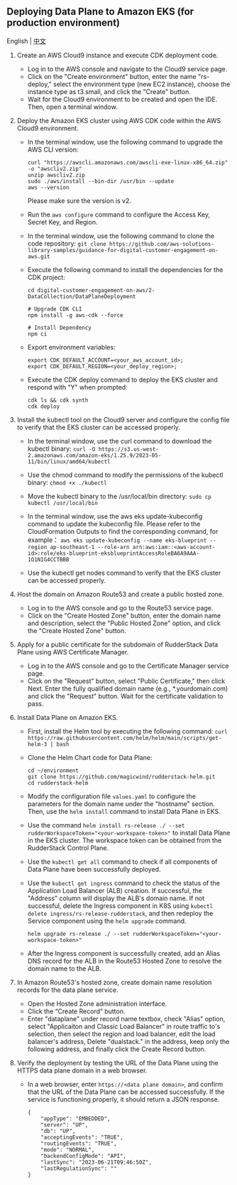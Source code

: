
## Deploying Data Plane to Amazon EKS (for production environment)

English | [中文](README_CN.md)

1. Create an AWS Cloud9 instance and execute CDK deployment code.

    - Log in to the AWS console and navigate to the Cloud9 service page.
    - Click on the "Create environment" button, enter the name "rs-deploy," select the environment type (new EC2 instance), choose the instance type as t3.small, and click the "Create" button.
    - Wait for the Cloud9 environment to be created and open the IDE. Then, open a terminal window.

2. Deploy the Amazon EKS cluster using AWS CDK code within the AWS Cloud9 environment.

    - In the terminal window, use the following command to upgrade the AWS CLI version:
        ```
        curl "https://awscli.amazonaws.com/awscli-exe-linux-x86_64.zip" -o "awscliv2.zip"
        unzip awscliv2.zip
        sudo ./aws/install --bin-dir /usr/bin --update
        aws --version
        ```
        Please make sure the version is v2.
    
    - Run the `aws configure` command to configure the Access Key, Secret Key, and Region. 

    - In the terminal window, use the following command to clone the code repository: `git clone https://github.com/aws-solutions-library-samples/guidance-for-digital-customer-engagement-on-aws.git`
    - Execute the following command to install the dependencies for the CDK project:
        ```
        cd digital-customer-engagement-on-aws/2-DataCollection/DataPlaneDeployment
        
        # Upgrade CDK CLI
        npm install -g aws-cdk --force

        # Install Dependency
        npm ci
        ``` 
    - Export environment variables:
        ```
        export CDK_DEFAULT_ACCOUNT=<your_aws_account_id>;
        export CDK_DEFAULT_REGION=<your_deploy_region>;
        ```
    - Execute the CDK deploy command to deploy the EKS cluster and respond with "Y" when prompted:
        ```
        cdk ls && cdk synth
        cdk deploy
        ```
3. Install the kubectl tool on the Cloud9 server and configure the config file to verify that the EKS cluster can be accessed properly.

    - In the terminal window, use the curl command to download the kubectl binary: `curl -O https://s3.us-west-2.amazonaws.com/amazon-eks/1.25.9/2023-05-11/bin/linux/amd64/kubectl`

    - Use the chmod command to modify the permissions of the kubectl binary: `chmod +x ./kubectl`

    - Move the kubectl binary to the /usr/local/bin directory: `sudo cp kubectl /usr/local/bin`

    - In the terminal window, use the aws eks update-kubeconfig command to update the kubeconfig file. Please refer to the CloudFormation Outputs to find the corresponding command, for example：
    `aws eks update-kubeconfig --name eks-blueprint --region ap-southeast-1 --role-arn arn:aws:iam::<aws-account-id>:role/eks-blueprint-eksblueprintAccessRoleBA6A9AAA-1O1NIG4CCTBBB`

    - Use the kubectl get nodes command to verify that the EKS cluster can be accessed properly.

4. Host the domain on Amazon Route53 and create a public hosted zone.

    - Log in to the AWS console and go to the Route53 service page.
    - Click on the "Create Hosted Zone" button, enter the domain name and description, select the "Public Hosted Zone" option, and click the "Create Hosted Zone" button.

5. Apply for a public certificate for the subdomain of RudderStack Data Plane using AWS Certificate Manager.

    - Log in to the AWS console and go to the Certificate Manager service page.
    - Click on the "Request" button, select "Public Certificate," then click Next. Enter the fully qualified domain name (e.g., *.yourdomain.com) and click the "Request" button. Wait for the certificate validation to pass.

6. Install Data Plane on Amazon EKS.

    - First, install the Helm tool by executing the following command: `curl https://raw.githubusercontent.com/helm/helm/main/scripts/get-helm-3 | bash`
    - Clone the Helm Chart code for Data Plane:
        ```
        cd ~/environment
        git clone https://github.com/magicwind/rudderstack-helm.git
        cd rudderstack-helm
        ```
    - Modify the configuration file `values.yaml` to configure the parameters for the domain name under the "hostname" section. Then, use the `helm install` command to install Data Plane in EKS.

    - Use the command `helm install rs-release ./ --set rudderWorkspaceToken="<your-workspace-token>"` to install Data Plane in the EKS cluster. The workspace token can be obtained from the RudderStack Control Plane.

    - Use the `kubectl get all` command to check if all components of Data Plane have been successfully deployed.

    - Use the `kubectl get ingress` command to check the status of the Application Load Balancer (ALB) creation. If successful, the "Address" column will display the ALB's domain name. If not successful, delete the Ingress component in K8S using `kubectl delete ingress/rs-release-rudderstack`, and then redeploy the Service component using the `helm upgrade` command.
        ```
        helm upgrade rs-release ./ --set rudderWorkspaceToken="<your-workspace-token>"
        ```

    - After the Ingress component is successfully created, add an Alias DNS record for the ALB in the Route53 Hosted Zone to resolve the domain name to the ALB.

7. In Amazon Route53's hosted zone, create domain name resolution records for the data plane service.

    - Open the Hosted Zone administration interface.
    - Click the “Create Record” button.
    - Enter "dataplane" under record name textbox, check "Alias" option, select "Applicaiton and Classic Load Balancer" in route traffic to's selection, then select the region and load balancer, edit the load balancer's address, Delete "dualstack." in the address, keep only the following address, and finally click the Create Record button.

8. Verify the deployment by testing the URL of the Data Plane using the HTTPS data plane domain in a web browser.

    - In a web browser, enter `https://<data plane domain>`, and confirm that the URL of the Data Plane can be accessed successfully. If the service is functioning properly, it should return a JSON response.  
        ```
        {
            "appType": "EMBEDDED",
            "server": "UP",
            "db": "UP",
            "acceptingEvents": "TRUE",
            "routingEvents": "TRUE",
            "mode": "NORMAL",
            "backendConfigMode": "API",
            "lastSync": "2023-06-21T09:46:50Z",
            "lastRegulationSync": ""
        }
        ```